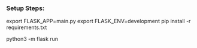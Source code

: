 
### Setup Steps:

export FLASK_APP=main.py
export FLASK_ENV=development
pip install -r requirements.txt

python3 -m flask run
